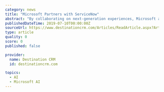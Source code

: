 ```yaml
---
category: news
title: "Microsoft Partners with ServiceNow"
abstract: "By collaborating on next-generation experiences, Microsoft and ServiceNow will leverage technology to bring further cognitive services and intelligence to products across the Now Platform with Microsoft 365 and Azure."
publishedDateTime: 2019-07-10T00:00:00Z
sourceUrl: https://www.destinationcrm.com/Articles/ReadArticle.aspx?ArticleID=132936
type: article
quality: 0
score: 0
published: false

provider:
  name: Destination CRM
  id: destinationcrm.com

topics:
  - AI
  - Microsoft AI
---
```

